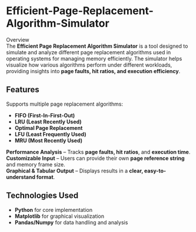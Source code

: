  # Efficient-Page-Replacement-Algorithm-Simulator

 Overview  
The **Efficient Page Replacement Algorithm Simulator** is a tool designed to simulate and analyze different page replacement algorithms used in operating systems for managing memory efficiently. The simulator helps visualize how various algorithms perform under different workloads, providing insights into **page faults, hit ratios, and execution efficiency**.  

##  Features  
 Supports multiple page replacement algorithms:  
- **FIFO (First-In-First-Out)**  
- **LRU (Least Recently Used)**  
- **Optimal Page Replacement**  
- **LFU (Least Frequently Used)**  
- **MRU (Most Recently Used)**  

 **Performance Analysis** – Tracks **page faults, hit ratios**, and **execution time**.  
 **Customizable Input** – Users can provide their own **page reference string** and memory frame size.  
 **Graphical & Tabular Output** – Displays results in a **clear, easy-to-understand format**.  

##  Technologies Used  
- **Python** for core implementation  
- **Matplotlib** for graphical visualization  
- **Pandas/Numpy** for data handling and analysis  




